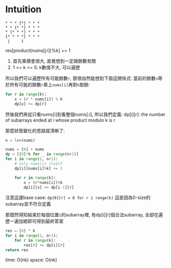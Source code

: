 # Intuition

```
* * * {*} * * *
* * {* *} * * *
* {* * *} * * *
{* * * *} * * *
 j     i
```

res[product(nums[j:i])%k] += 1

1. 首先乘積會很大, 直覺想到一定跟餘數有關
2. 1 <= k <= 5: k數值不大, 可以遍歷

所以我們可以遍歷所有可能餘數`r`, 那很自然能想到下面這關係式:
當前的餘數`x`等於所有可能的餘數`r`乘上`nums[i]`再對`k`取餘:

```py
for r in range(k):
    x = (r * nums[i]) % k
    dp[x] += dp[r]
```

然後我們再從只看nums[i]到看整個nums[:i], 所以我們定義:
dp[i][r]: the number of subarrays ended at i whose product modulo k is r

那麼狀態變化的思路就清晰了:

```py
n = len(nums)

nums = [0] + nums
dp = [[0]*k for _ in range(n+1)]
for i in range(1, n+1):
    # only nums[i] itself
    dp[i][nums[i]%k] += 1

    for r in range(k):
        x = (r*nums[i])%k
        dp[i][x] += dp[i-1][r]
```

注意這邊base case: `dp[0][r] = 0 for r i range(k)`
這是因為0-size的subarray並不符合定義

那既然得知結束於每個位置`i`的subarray裡, 有dp[i][r]個合法subarray, 全部在遍歷一遍加總即可得到最終答案

```py
res = [0] * k
for i in range(1, n+1):
    for r in range(k):
        res[r] += dp[i][r]
return res
```

time: O(nk)
space: O(nk)